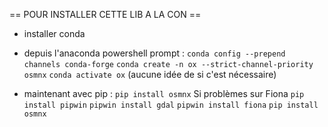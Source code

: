 == POUR INSTALLER CETTE LIB A LA CON ==
 * installer conda
 * depuis l'anaconda powershell prompt :
    `conda config --prepend channels conda-forge`
    `conda create -n ox --strict-channel-priority osmnx`
    `conda activate ox` 
    (aucune idée de si c'est nécessaire)

 * maintenant avec pip :
    `pip install osmnx`
    Si problèmes sur Fiona
    `pip install pipwin`
    `pipwin install gdal`
    `pipwin install fiona`
    `pip install osmnx`

